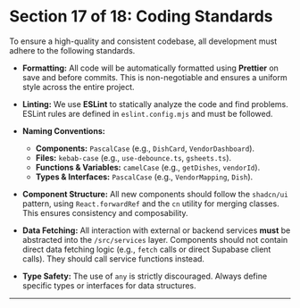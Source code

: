 # Section 17 of 18: Coding Standards

To ensure a high-quality and consistent codebase, all development must adhere to the following standards.

*   **Formatting:** All code will be automatically formatted using **Prettier** on save and before commits. This is non-negotiable and ensures a uniform style across the entire project.

*   **Linting:** We use **ESLint** to statically analyze the code and find problems. ESLint rules are defined in `eslint.config.mjs` and must be followed.

*   **Naming Conventions:**
    *   **Components:** `PascalCase` (e.g., `DishCard`, `VendorDashboard`).
    *   **Files:** `kebab-case` (e.g., `use-debounce.ts`, `gsheets.ts`).
    *   **Functions & Variables:** `camelCase` (e.g., `getDishes`, `vendorId`).
    *   **Types & Interfaces:** `PascalCase` (e.g., `VendorMapping`, `Dish`).

*   **Component Structure:** All new components should follow the `shadcn/ui` pattern, using `React.forwardRef` and the `cn` utility for merging classes. This ensures consistency and composability.

*   **Data Fetching:** All interaction with external or backend services **must** be abstracted into the `/src/services` layer. Components should not contain direct data fetching logic (e.g., `fetch` calls or direct Supabase client calls). They should call service functions instead.

*   **Type Safety:** The use of `any` is strictly discouraged. Always define specific types or interfaces for data structures.

---
